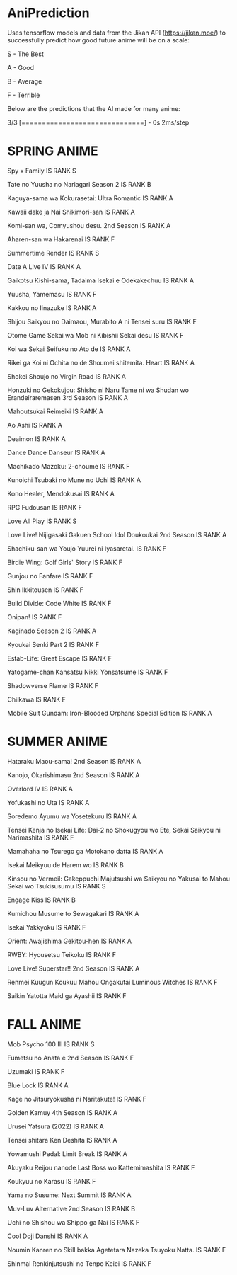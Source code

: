# AniPrediction
 
Uses tensorflow models and data from the Jikan API (https://jikan.moe/) to successfully predict how good future anime will be on a scale:

S - The Best

A - Good

B - Average

F - Terrible

Below are the predictions that the AI made for many anime:

3/3 [==============================] - 0s 2ms/step
# SPRING ANIME
Spy x Family IS RANK S

Tate no Yuusha no Nariagari Season 2 IS RANK B

Kaguya-sama wa Kokurasetai: Ultra Romantic IS RANK A

Kawaii dake ja Nai Shikimori-san IS RANK A

Komi-san wa, Comyushou desu. 2nd Season IS RANK A

Aharen-san wa Hakarenai IS RANK F

Summertime Render IS RANK S

Date A Live IV IS RANK A

Gaikotsu Kishi-sama, Tadaima Isekai e Odekakechuu IS RANK A

Yuusha, Yamemasu IS RANK F

Kakkou no Iinazuke IS RANK A

Shijou Saikyou no Daimaou, Murabito A ni Tensei suru IS RANK F

Otome Game Sekai wa Mob ni Kibishii Sekai desu IS RANK F

Koi wa Sekai Seifuku no Ato de IS RANK A

Rikei ga Koi ni Ochita no de Shoumei shitemita. Heart IS RANK A

Shokei Shoujo no Virgin Road IS RANK A

Honzuki no Gekokujou: Shisho ni Naru Tame ni wa Shudan wo Erandeiraremasen 3rd Season IS RANK A

Mahoutsukai Reimeiki IS RANK A

Ao Ashi IS RANK A

Deaimon IS RANK A

Dance Dance Danseur IS RANK A

Machikado Mazoku: 2-choume IS RANK F

Kunoichi Tsubaki no Mune no Uchi IS RANK A

Kono Healer, Mendokusai IS RANK A

RPG Fudousan IS RANK F

Love All Play IS RANK S

Love Live! Nijigasaki Gakuen School Idol Doukoukai 2nd Season IS RANK A

Shachiku-san wa Youjo Yuurei ni Iyasaretai. IS RANK F

Birdie Wing: Golf Girls' Story IS RANK F

Gunjou no Fanfare IS RANK F

Shin Ikkitousen IS RANK F

Build Divide: Code White IS RANK F

Onipan! IS RANK F

Kaginado Season 2 IS RANK A

Kyoukai Senki Part 2 IS RANK F

Estab-Life: Great Escape IS RANK F

Yatogame-chan Kansatsu Nikki Yonsatsume IS RANK F

Shadowverse Flame IS RANK F

Chiikawa IS RANK F

Mobile Suit Gundam: Iron-Blooded Orphans Special Edition IS RANK A

# SUMMER ANIME
Hataraku Maou-sama! 2nd Season IS RANK A

Kanojo, Okarishimasu 2nd Season IS RANK A

Overlord IV IS RANK A

Yofukashi no Uta IS RANK A

Soredemo Ayumu wa Yosetekuru IS RANK A

Tensei Kenja no Isekai Life: Dai-2 no Shokugyou wo Ete, Sekai Saikyou ni Narimashita IS RANK F

Mamahaha no Tsurego ga Motokano datta IS RANK A

Isekai Meikyuu de Harem wo IS RANK B

Kinsou no Vermeil: Gakeppuchi Majutsushi wa Saikyou no Yakusai to Mahou Sekai wo Tsukisusumu IS RANK S

Engage Kiss IS RANK B

Kumichou Musume to Sewagakari IS RANK A

Isekai Yakkyoku IS RANK F

Orient: Awajishima Gekitou-hen IS RANK A

RWBY: Hyousetsu Teikoku IS RANK F

Love Live! Superstar!! 2nd Season IS RANK A

Renmei Kuugun Koukuu Mahou Ongakutai Luminous Witches IS RANK F

Saikin Yatotta Maid ga Ayashii IS RANK F

# FALL ANIME
Mob Psycho 100 III IS RANK S

Fumetsu no Anata e 2nd Season IS RANK F

Uzumaki IS RANK F

Blue Lock IS RANK A

Kage no Jitsuryokusha ni Naritakute! IS RANK F

Golden Kamuy 4th Season IS RANK A

Urusei Yatsura (2022) IS RANK A

Tensei shitara Ken Deshita IS RANK A

Yowamushi Pedal: Limit Break IS RANK A

Akuyaku Reijou nanode Last Boss wo Kattemimashita IS RANK F

Koukyuu no Karasu IS RANK F

Yama no Susume: Next Summit IS RANK A

Muv-Luv Alternative 2nd Season IS RANK B

Uchi no Shishou wa Shippo ga Nai IS RANK F

Cool Doji Danshi IS RANK A

Noumin Kanren no Skill bakka Agetetara Nazeka Tsuyoku Natta. IS RANK F

Shinmai Renkinjutsushi no Tenpo Keiei IS RANK F

